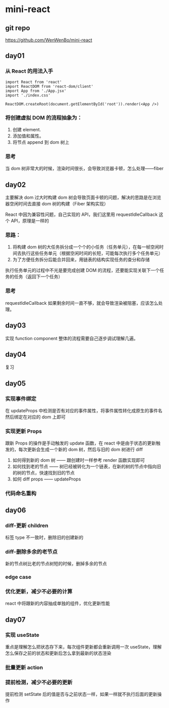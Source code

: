 # mini-react

## git repo

https://github.com/WenWenBo/mini-react

## day01

### 从 React 的用法入手

```
import React from 'react'
import ReactDOM from 'react-dom/client'
import App from './App.jsx'
import './index.css'

ReactDOM.createRoot(document.getElementById('root')).render(<App />)

```

### 将创建虚拟 DOM 的流程抽象为：

1. 创建 element.
2. 添加值和属性。
3. 将节点 append 到 dom 树上

### 思考

当 dom 树非常大的时候，渲染时间很长，会导致浏览器卡顿，怎么处理——fiber

## day02

主要解决 dom 过大时构建 dom 树会导致页面卡顿的问题，解决的思路是在浏览器空闲时间去直接 dom 树的构建（Fiber 架构实现）

React 中因为兼容性问题，自己实现的 API，我们这里用 requestIdleCallback 这个 API，原理是一样的

### 思路：

1. 将构建 dom 树的大任务拆分成一个个的小任务（任务单元），在每一帧空闲时间去执行这些任务单元（根据空闲时间的长短，可能每次执行多个任务单元）
2. 为了方便任务拆分后能合并回来，用链表的结构实现任务的查分和存储

执行任务单元的过程中不光是要完成创建 DOM 的流程，还要能实现关联下一个任务的任务（返回下一个任务）

### 思考

requestIdleCallback 如果剩余时间一直不够，就会导致渲染被阻塞，应该怎么处理。

## day03

实现 function component
整体的流程需要自己逐步调试理解几遍。

## day04

复习

## day05

### 实现事件绑定

在 updateProps 中检测是否有对应的事件属性，将事件属性转化成原生的事件名然后绑定在对应的 dom 上即可

### 实现更新 Props

跟新 Props 的操作是手动触发的 update 函数，在 react 中是由于状态的更新触发的，每次更新会生成一个新的 dom 树，然后与旧的 dom 树进行 diff

1. 如何得到新的 dom 树 —— 跟创建时一样参考 render 函数实现即可
2. 如何找到老的节点 —— 树已经被转化为一个链表，在新的树的节点中指向旧的树的节点，快速找到旧的节点
3. 如何 diff props —— updateProps

### 代码命名重构

## day06

### diff-更新 children

标签 type 不一致时，删除旧的创建新的

### diff-删除多余的老节点

新的节点树比老的节点树短的时候，删掉多余的节点

### edge case

### 优化更新，减少不必要的计算

react 中将跟新的内容抽成单独的组件，优化更新性能

## day07

### 实现 useState

重点是理解怎么把状态存下来，每次组件更新都会重新调用一次 useState，理解怎么保存之前的状态和更新后怎么拿到最新的状态渲染

### 批量更新 action

### 提前检测，减少不必要的更新

提前检测 setState 后的值是否与之前状态一样，如果一样就不执行后面的更新操作
